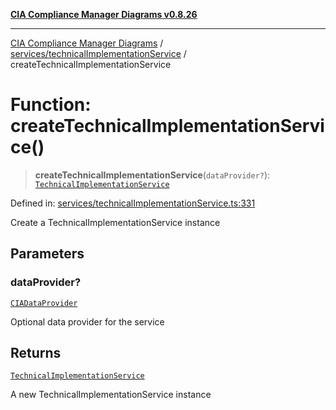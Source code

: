 [**CIA Compliance Manager Diagrams v0.8.26**](../../../README.md)

***

[CIA Compliance Manager Diagrams](../../../modules.md) / [services/technicalImplementationService](../README.md) / createTechnicalImplementationService

# Function: createTechnicalImplementationService()

> **createTechnicalImplementationService**(`dataProvider?`): [`TechnicalImplementationService`](../classes/TechnicalImplementationService.md)

Defined in: [services/technicalImplementationService.ts:331](https://github.com/Hack23/cia-compliance-manager/blob/168f1311621722afef33b264085d8ac99d4a3213/src/services/technicalImplementationService.ts#L331)

Create a TechnicalImplementationService instance

## Parameters

### dataProvider?

[`CIADataProvider`](../../../types/interfaces/CIADataProvider.md)

Optional data provider for the service

## Returns

[`TechnicalImplementationService`](../classes/TechnicalImplementationService.md)

A new TechnicalImplementationService instance
